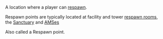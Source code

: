 A location where a player can [respawn](Respawn.md).

Respawn points are typically located at facility and tower
[respawn rooms](../locations/Spawn_Room.md), the [Sanctuary](../locations/Sanctuary.md) and
[AMSes](../vehicles/Advanced_Mobile_Station.md)

Also called a Respawn point.


